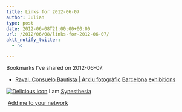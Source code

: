 ```yaml
---
title: Links for 2012-06-07
author: Julian
type: post
date: 2012-06-08T21:00:00+00:00
url: /2012/06/08/links-for-2012-06-07/
aktt_notify_twitter:
  - no

---
```

Bookmarks I&#8217;ve shared on 2012-06-07:

  * [Raval. Consuelo Bautista | Arxiu fotogr&agrave;fic][1] 
    [Barcelona][2] [exhibitions][3] </li> </ul> 
    
    <p class="deliciouslink">
      <a href="https://del.icio.us/synesthesia" title="See all my bookmarks on del.icio.us"><img src="https://www.synesthesia.co.uk/images/deliciousicon.jpg" alt="Delicious icon" /></a>&nbsp;I am <a href="https://del.icio.us/synesthesia" title="See all my bookmarks on del.icio.us">Synesthesia</a>
    </p>
    
    <p class="deliciouslink">
      <a href="https://del.icio.us/network?add=synesthesia" title="Add me to your del.icio.us network"><img src="https://www.synesthesia.co.uk/images/add.gif" alt="" /></a>&nbsp;<a href="https://del.icio.us/network?add=synesthesia" title="Add me to your del.icio.us network">Add me to your network</a>
    </p>

 [1]: https://arxiufotografic.bcn.cat/es/exposicion/raval-consuelo-bautista
 [2]: https://www.delicious.com/synesthesia/Barcelona
 [3]: https://www.delicious.com/synesthesia/exhibitions